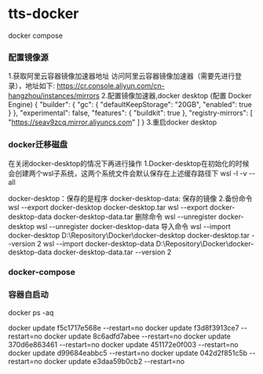 # tts-docker
docker compose

### 配置镜像源
1.获取阿里云容器镜像加速器地址
访问阿里云容器镜像加速器（需要先进行登录），地址如下:
https://cr.console.aliyun.com/cn-hangzhou/instances/mirrors
2.配置镜像加速器,docker desktop (配置 Docker Engine)
{
  "builder": {
    "gc": {
      "defaultKeepStorage": "20GB",
      "enabled": true
    }
  },
  "experimental": false,
  "features": {
    "buildkit": true
  },
  "registry-mirrors": [
    "https://seav9zcq.mirror.aliyuncs.com"
  ]
}
3.重启docker desktop

### docker迁移磁盘
在关闭docker-desktop的情况下再进行操作
1.Docker-desktop在初始化的时候会创建两个wsl子系统，这两个系统文件会默认保存在上述缓存路径下
wsl -l  -v --all

docker-desktop：保存的是程序
docker-desktop-data: 保存的镜像
2.备份命令
wsl --export docker-desktop docker-desktop.tar
wsl --export docker-desktop-data docker-desktop-data.tar
删除命令
wsl --unregister docker-desktop
wsl --unregister docker-desktop-data
导入命令
wsl --import docker-desktop D:\Repository\Docker\docker-desktop docker-desktop.tar --version 2
wsl --import docker-desktop-data D:\Repository\Docker\docker-desktop-data docker-desktop-data.tar --version 2

### docker-compose 

### 容器自启动
docker ps -aq

docker update f5c1717e568e --restart=no
docker update f3d8f3913ce7 --restart=no
docker update 8c6adfd7abee --restart=no
docker update 370d6e863461 --restart=no
docker update 451172e0f003 --restart=no
docker update d99684eabbc5 --restart=no
docker update 042d2f851c5b --restart=no
docker update e3daa59b0cb2 --restart=no